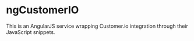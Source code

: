 # ngCustomerIO
This is an AngularJS service wrapping Customer.io integration through their JavaScript snippets.
